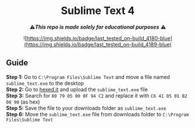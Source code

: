 <div align="center">

# Sublime Text 4
⚠️***This repo is made solely for educational purposes*** ⚠️

![https://img.shields.io/badge/last_tested_on-build_4180-blue](https://img.shields.io/badge/last_tested_on-build_4189-blue)

</div>

## Guide

**Step 1:** Go to `C:\Program Files\Sublime Text` and move a file named `sublime_text.exe` to the desktop <br>
**Step 2:** Go to [hexed.it](https://hexed.it) and upload the `sublime_text.exe` file <br>
**Step 3:** Search for `80 79 05 00 0F 94 C2` and replace it with `C6 41 05 01 B2 00 90` (as hex) <br>
**Step 5:** Save the file to your downloads folder as `sublime_text.exe` <br>
**Step 6:** Move the `sublime_text.exe` file from downloads folder to `C:\Program Files\Sublime Text` <br>

